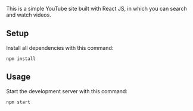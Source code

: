 This is a simple YouTube site built with React JS, in which you can search and watch videos.



## Setup

Install all dependencies with this command:

```
npm install
```



## Usage

Start the development server with this command:

```
npm start
```